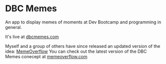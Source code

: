 DBC Memes
=========
An app to display memes of moments at Dev Bootcamp and programming in general.

It's live at [dbcmemes.com](http://dbcmemes.com)

Myself and a group of others have since released an updated version of the idea: [MemeOverflow](http://github.com/fmackojc/memeoverflow)
You can check out the latest version of the DBC Memes conecept at [memeoverflow.com](http://memeoverflow.com)